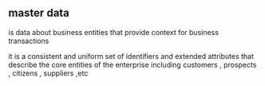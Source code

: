 ## master data
is data about business entities that provide context for business transactions 

it is a consistent and uniform set of identifiers and extended attributes that describe the core entities of the enterprise including customers , prospects , citizens , suppliers ,etc